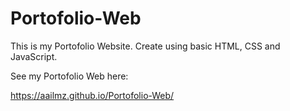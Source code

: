 # Portofolio-Web
This is my Portofolio Website. Create using basic HTML, CSS and JavaScript.

See my Portofolio Web here:

https://aailmz.github.io/Portofolio-Web/
